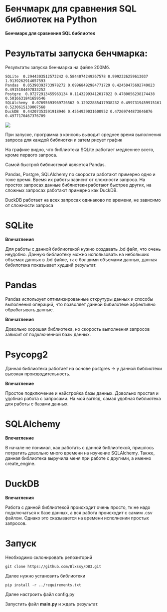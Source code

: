 # **Бенчмарк для сравнения SQL библиотек на  Python**
**Бенчмарк для сравнения SQL библиотек**

# Результаты запуска бенчмарка:
Результаты запуска бенчмарка на файле 200Мб.
```
SQLite  0.2944303512573242 0.5844074249267578 0.9992326259613037 1.9139262914657593
Pandas  0.05390393733978272 0.09968492984771729 0.42450475692749023 0.4915184497833252
Postgre  0.07272913455963134 0.11432993412017822 0.4780056238174438 0.5016631841659546
SQLAlchemy  0.07695693969726562 0.12922885417938232 0.4997319459915161 0.5230615139007568
DuckDB  0.44207353591918946 0.4554939031600952 0.47269744873046876 0.4977170467376709
```
 <img src="img/res.png">

При запуске, программа в консоль выводит среднее время выполнения запроса для каждой библиотки и затем рисует график

На графике видно, что библиотека SQLite работает медленнее всего, кроме первого запроса.

Самой быстрой библиотекой является Pandas.

Pandas, Postgre, SQLAlchemy по скорости работают примерно одно и тоже время. Время их работы зависит от сложности запроса. На простох запросах данные библиотеки работают быстрее других, на сложных запросах работают примерно как DuckDB.

DuckDB работает на всех запросах одинаково по времени, не зависимо от сложности запроса 

# SQLite
**Впечатления**

Для работы с данной библиотекой нужно создавать .bd файл, что очень неудобно. Данную библиотеку можно использовать на небольших объемах данных в .bd файле, тк с болшими объемами данных, данная бибилотека показывает худший результат.

# Pandas

Pandas использует оптимизированные сткрутуры данных и способы выполнения операций, что позволяет данной бибилотеке эффективно обрабатывать данные.

**Впечатления**

Довольно хорошая библиотека, но скорость выполнения запросов зависит от подключенной базы данных.

# Psycopg2

Данная библиотека работает на основе postgres -> у данной библиотеки высокая производительность.

**Впечатление**

Простое подключение и найстройка базы данных. Довольно простая и удобная работа с запросами. На мой взгляд, самая удобная библиотека для работы с базами данных.

# SQLAlchemy

**Впечатление**

В начале не понимал, как работать с данной библиотекой, пришлось потратить довольно много времени на изучение SQLAlchemy. Также, данная библиотека выручила меня при работе с другими, а именно create_engine.

# DuckDB

**Впечатления**

Работа с данной библиотекой происходит очень просто, тк не надо подключаться к базе данных, а вся работа происходит с самим .csv файлом. Однако это сказывается на времени исполнении простых запросов. 

# Запуск

Необходимо склонировать репозиторий

```
git clone https://github.com/Blxssy/DB3.git
```

Далее нужно установить библиотеки

```
pip install -r ../requirements.txt
```

Далее настроить файл config.py

Запустить файл **main.py** и ждать результат.
